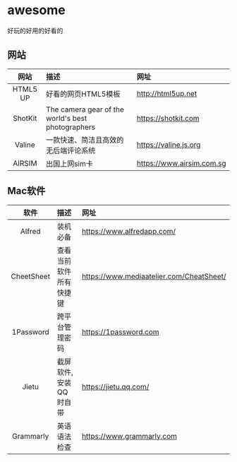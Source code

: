 # awesome
好玩的好用的好看的

## 网站
| 网站 | 描述 | 网址 |
| :--: | :-- | :-- |
| HTML5 UP | 好看的网页HTML5模板 | http://html5up.net |
| ShotKit | The camera gear of the world's best photographers | https://shotkit.com |
| Valine | 一款快速、简洁且高效的无后端评论系统 | https://valine.js.org |
| AIRSIM | 出国上网sim卡 | https://www.airsim.com.sg |

## Mac软件
| 软件 | 描述 | 网址 |
| :--: | :-- | :-- |
| Alfred | 装机必备 | https://www.alfredapp.com/ |
| CheetSheet | 查看当前软件所有快捷键 | https://www.mediaatelier.com/CheatSheet/ |
| 1Password | 跨平台管理密码 | https://1password.com |
| Jietu | 截屏软件,安装QQ时自带 | https://jietu.qq.com/ |
| Grammarly | 英语语法检查 | https://www.grammarly.com |
